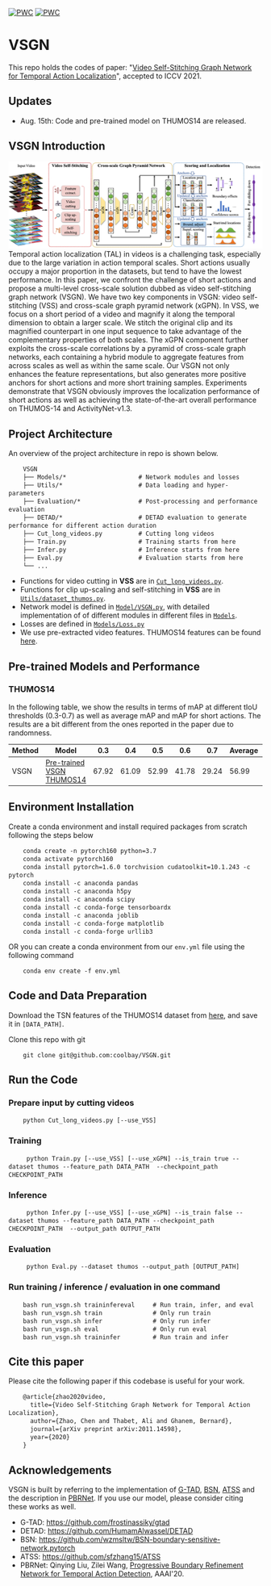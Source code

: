 
[![PWC](https://img.shields.io/endpoint.svg?url=https://paperswithcode.com/badge/video-self-stitching-graph-network-for/temporal-action-localization-on-thumos14)](https://paperswithcode.com/sota/temporal-action-localization-on-thumos14?p=video-self-stitching-graph-network-for)
[![PWC](https://img.shields.io/endpoint.svg?url=https://paperswithcode.com/badge/video-self-stitching-graph-network-for/temporal-action-localization-on-activitynet)](https://paperswithcode.com/sota/temporal-action-localization-on-activitynet?p=video-self-stitching-graph-network-for)
# VSGN

This repo holds the codes of paper: "[Video Self-Stitching Graph Network for Temporal Action Localization](https://arxiv.org/abs/2011.14598)", accepted to ICCV 2021.

## Updates
 - Aug. 15th: Code and pre-trained model on THUMOS14 are released.

## VSGN Introduction
![VSGN Overview](./VSGN_overview.png)
Temporal action localization (TAL) in videos is a challenging task, especially due to the large variation in action temporal scales. Short actions usually occupy a major proportion in the datasets, but tend to have the lowest performance. In this paper, we confront the challenge of short actions and propose a multi-level cross-scale solution dubbed as video self-stitching graph network (VSGN). We have two key components in VSGN: video self-stitching (VSS) and cross-scale graph pyramid network (xGPN). In VSS, we focus on a short period of a video and magnify it along the temporal dimension to obtain a larger scale. We stitch the original clip and its magnified counterpart in one input sequence to take advantage of the complementary properties of both scales. The xGPN component further exploits the cross-scale correlations by a pyramid of cross-scale graph networks, each containing a hybrid module to aggregate features from across scales as well as within the same scale. Our VSGN not only enhances the feature representations, but also generates more positive anchors for short actions and more short training samples. Experiments demonstrate that VSGN obviously improves the localization performance of short actions as well as achieving the state-of-the-art overall performance on THUMOS-14 and ActivityNet-v1.3.

## Project Architecture
An overview of the project architecture in repo is shown below.
```
    VSGN                            
    ├── Models/*                    # Network modules and losses
    ├── Utils/*                     # Data loading and hyper-parameters
    ├── Evaluation/*                # Post-processing and performance evaluation
    ├── DETAD/*                     # DETAD evaluation to generate performance for different action duration   
    ├── Cut_long_videos.py          # Cutting long videos      
    ├── Train.py                    # Training starts from here      
    ├── Infer.py                    # Inference starts from here    
    ├── Eval.py                     # Evaluation starts from here             
    └── ...
```
- Functions for video cutting in **VSS** are in [`Cut_long_videos.py`](./Cut_long_videos.py).
- Functions for clip up-scaling and self-stitching in **VSS** are in [`Utils/dataset_thumos.py`](./Utils/dataset_thumos.py).
- Network model is defined in [`Model/VSGN.py`](./Models/VSGN.py), with detailed implementation of of different modules in different files in [`Models`](./Models).
- Losses are defined in [`Models/Loss.py`](./Models/Loss.py)
- We use pre-extracted video features. THUMOS14 features can be found [here](https://drive.google.com/drive/folders/1-19PgCRTTNfy2RWGErvUUlT0_3J-qEb8).


## Pre-trained Models and Performance

### THUMOS14

In the following table, we show the results in terms of mAP at different tIoU thresholds (0.3-0.7) as well as average mAP and mAP for short actions. The results are a bit different from the ones reported in the paper due to randomness.

| Method  | Model  | 0.3    | 0.4    | 0.5    | 0.6     | 0.7       | Average | Short  |
|---------|--------|-----   |--------|-----   |-----    |-------    |---------|--------|
| VSGN    | [Pre-trained VSGN THUMOS14](https://github.com/coolbay/VSGN/releases/download/VSGN_THUMOS14_MODEL/best.pth.tar) | 67.92 | 61.09 | 52.99 | 41.78  | 29.24    | 56.99  | 56.5 |





## Environment Installation
Create a conda environment and install required packages from scratch following the steps below
```
    conda create -n pytorch160 python=3.7 
    conda activate pytorch160   
    conda install pytorch=1.6.0 torchvision cudatoolkit=10.1.243 -c pytorch   
    conda install -c anaconda pandas    
    conda install -c anaconda h5py  
    conda install -c anaconda scipy 
    conda install -c conda-forge tensorboardx   
    conda install -c anaconda joblib    
    conda install -c conda-forge matplotlib 
    conda install -c conda-forge urllib3
```
OR you can create a conda environment from our `env.yml` file using the following command
```
    conda env create -f env.yml
```


## Code and Data Preparation
Download the TSN features of the THUMOS14 dataset from [here](https://drive.google.com/drive/folders/1-19PgCRTTNfy2RWGErvUUlT0_3J-qEb8), and save it in `[DATA_PATH]`.


Clone this repo with git
```
    git clone git@github.com:coolbay/VSGN.git
```

## Run the Code

### Prepare input by cutting videos
```
    python Cut_long_videos.py [--use_VSS] 
```


### Training

```    
     python Train.py [--use_VSS] [--use_xGPN] --is_train true --dataset thumos --feature_path DATA_PATH  --checkpoint_path CHECKPOINT_PATH  
```
### Inference
```
     python Infer.py [--use_VSS] [--use_xGPN] --is_train false --dataset thumos --feature_path DATA_PATH --checkpoint_path CHECKPOINT_PATH  --output_path OUTPUT_PATH   
```
### Evaluation
```
     python Eval.py --dataset thumos --output_path [OUTPUT_PATH]
```
### Run training / inference / evaluation in one command
```
    bash run_vsgn.sh traininfereval     # Run train, infer, and eval 
    bash run_vsgn.sh train              # Only run train
    bash run_vsgn.sh infer              # Only run infer
    bash run_vsgn.sh eval               # Only run eval
    bash run_vsgn.sh traininfer         # Run train and infer
```
## Cite this paper
Please cite the following paper if this codebase is useful for your work.
```
    @article{zhao2020video,
      title={Video Self-Stitching Graph Network for Temporal Action Localization},
      author={Zhao, Chen and Thabet, Ali and Ghanem, Bernard},
      journal={arXiv preprint arXiv:2011.14598},
      year={2020}
    }
```
## Acknowledgements

VSGN is built by referring to the implementation of [G-TAD](https://arxiv.org/pdf/1911.11462.pdf), [BSN](https://arxiv.org/pdf/1806.02964.pdf), [ATSS](https://arxiv.org/pdf/1912.02424.pdf) and the description in [PBRNet]((https://ojs.aaai.org/index.php/AAAI/article/view/6829)). If you use our model, please consider citing these works as well.

- G-TAD: https://github.com/frostinassiky/gtad
- DETAD: https://github.com/HumamAlwassel/DETAD
- BSN: https://github.com/wzmsltw/BSN-boundary-sensitive-network.pytorch
- ATSS: https://github.com/sfzhang15/ATSS
- PBRNet: Qinying Liu, Zilei Wang, [Progressive Boundary Refinement Network for Temporal Action Detection](https://ojs.aaai.org/index.php/AAAI/article/view/6829), AAAI'20.





